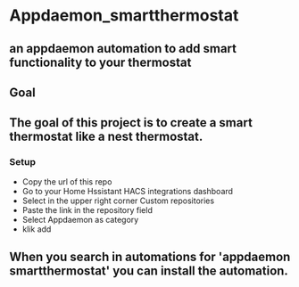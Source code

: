 # Appdaemon_smartthermostat
an appdaemon automation to add smart functionality to your thermostat
---
## Goal
The goal of this project is to create a smart thermostat like a nest thermostat. 
--- 
### Setup
- Copy the url of this repo
- Go to your Home Hssistant HACS integrations dashboard
- Select in the upper right corner Custom repositories
- Paste the link in the repository field
- Select Appdaemon as category
- klik add

When you search in automations for 'appdaemon smartthermostat' you can install the automation. 
---
